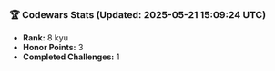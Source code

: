 ### 🏆 Codewars Stats (Updated: 2025-05-21 15:09:24 UTC)

- **Rank:** 8 kyu
- **Honor Points:** 3
- **Completed Challenges:** 1
